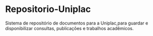 # Repositorio-Uniplac
Sistema de repositório de documentos para a Uniplac,para guardar e disponibilizar consultas, publicações e trabalhos acadêmicos.
